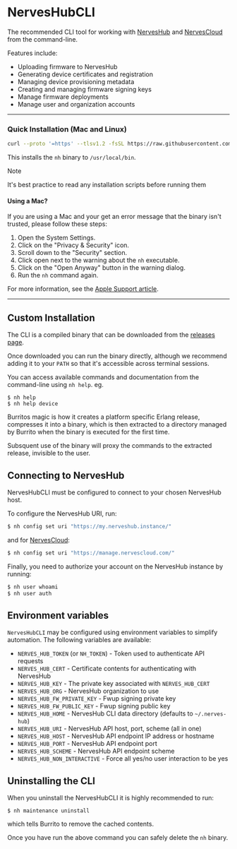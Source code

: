 # NervesHubCLI

The recommended CLI tool for working with [NervesHub](https://www.nerves-hub.org) and
[NervesCloud](https://nervescloud.com) from the command-line.

Features include:

* Uploading firmware to NervesHub
* Generating device certificates and registration
* Managing device provisioning metadata
* Creating and managing firmware signing keys
* Manage firmware deployments
* Manage user and organization accounts

---

### Quick Installation (Mac and Linux)

```bash
curl --proto '=https' --tlsv1.2 -fsSL https://raw.githubusercontent.com/nerves-hub/nerves_hub_cli/master/install.sh | sh
```

This installs the `nh` binary to `/usr/local/bin`.

> [!NOTE]
> It's best practice to read any installation scripts before running them

#### Using a Mac?

If you are using a Mac and your get an error message that the binary isn't trusted, please follow these steps:

1. Open the System Settings.
2. Click on the "Privacy & Security" icon.
3. Scroll down to the "Security" section.
4. Click open next to the warning about the `nh` executable.
5. Click on the "Open Anyway" button in the warning dialog.
6. Run the `nh` command again.

For more information, see the [Apple Support article](https://support.apple.com/en-nz/guide/mac-help/mh40616/mac).

---

## Custom Installation

The CLI is a compiled binary that can be downloaded from the [releases page](https://github.com/nerves-hub/nerves_hub_cli/releases).

Once downloaded you can run the binary directly, although we recommend adding it to your `PATH` so
that it's accessible across terminal sessions.

You can access available commands and documentation from the command-line using `nh help`. eg.

```
$ nh help
$ nh help device
```

Burritos magic is how it creates a platform specific Erlang release, compresses it into a binary, which is then
extracted to a directory managed by Burrito when the binary is executed for the first time.

Subsquent use of the binary will proxy the commands to the extracted release, invisible to the user.


## Connecting to NervesHub

NervesHubCLI must be configured to connect to your chosen NervesHub host.

To configure the NervesHub URI, run:

```sh
$ nh config set uri "https://my.nerveshub.instance/"
```

and for [NervesCloud](https://nervescloud.com):

```sh
$ nh config set uri "https://manage.nervescloud.com/"
```

Finally, you need to authorize your account on the NervesHub instance by running:

```sh
$ nh user whoami
$ nh user auth
```


## Environment variables

`NervesHubCLI` may be configured using environment variables to simplify
automation. The following variables are available:

* `NERVES_HUB_TOKEN` (or `NH_TOKEN`) - Token used to authenticate API requests
* `NERVES_HUB_CERT` - Certificate contents for authenticating with NervesHub
* `NERVES_HUB_KEY`  - The private key associated with `NERVES_HUB_CERT`
* `NERVES_HUB_ORG`  - NervesHub organization to use
* `NERVES_HUB_FW_PRIVATE_KEY` - Fwup signing private key
* `NERVES_HUB_FW_PUBLIC_KEY`  - Fwup signing public key
* `NERVES_HUB_HOME` - NervesHub CLI data directory (defaults to `~/.nerves-hub`)
* `NERVES_HUB_URI` - NervesHub API host, port, scheme (all in one)
* `NERVES_HUB_HOST` - NervesHub API endpoint IP address or hostname
* `NERVES_HUB_PORT` - NervesHub API endpoint port
* `NERVES_HUB_SCHEME` - NervesHub API endpoint scheme
* `NERVES_HUB_NON_INTERACTIVE` - Force all yes/no user interaction to be yes



## Uninstalling the CLI

When you uninstall the NervesHubCLI it is highly recommended to run:

```
$ nh maintenance uninstall
```

which tells Burrito to remove the cached contents.

Once you have run the above command you can safely delete the `nh` binary.

